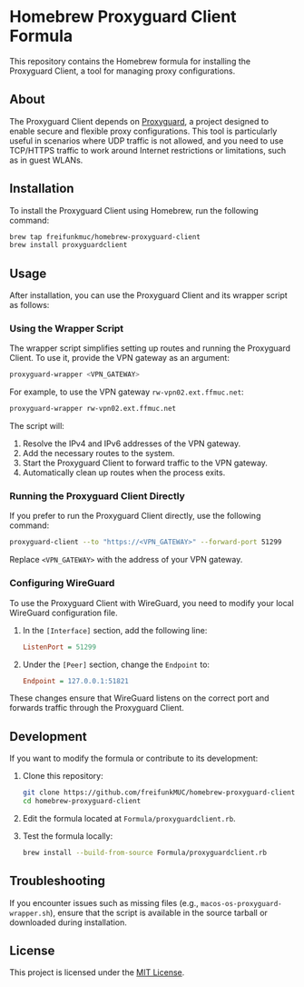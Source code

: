 # Homebrew Proxyguard Client Formula

This repository contains the Homebrew formula for installing the Proxyguard Client, a tool for managing proxy configurations.

## About

The Proxyguard Client depends on [Proxyguard](https://codeberg.org/eduVPN/proxyguard), a project designed to enable secure and flexible proxy configurations. This tool is particularly useful in scenarios where UDP traffic is not allowed, and you need to use TCP/HTTPS traffic to work around Internet restrictions or limitations, such as in guest WLANs.

## Installation

To install the Proxyguard Client using Homebrew, run the following command:

```bash
brew tap freifunkmuc/homebrew-proxyguard-client
brew install proxyguardclient
```

## Usage

After installation, you can use the Proxyguard Client and its wrapper script as follows:

### Using the Wrapper Script

The wrapper script simplifies setting up routes and running the Proxyguard Client. To use it, provide the VPN gateway as an argument:

```bash
proxyguard-wrapper <VPN_GATEWAY>
```

For example, to use the VPN gateway `rw-vpn02.ext.ffmuc.net`:

```bash
proxyguard-wrapper rw-vpn02.ext.ffmuc.net
```

The script will:
1. Resolve the IPv4 and IPv6 addresses of the VPN gateway.
2. Add the necessary routes to the system.
3. Start the Proxyguard Client to forward traffic to the VPN gateway.
4. Automatically clean up routes when the process exits.

### Running the Proxyguard Client Directly

If you prefer to run the Proxyguard Client directly, use the following command:

```bash
proxyguard-client --to "https://<VPN_GATEWAY>" --forward-port 51299
```

Replace `<VPN_GATEWAY>` with the address of your VPN gateway.

### Configuring WireGuard

To use the Proxyguard Client with WireGuard, you need to modify your local WireGuard configuration file. 

1. In the `[Interface]` section, add the following line:
   ```ini
   ListenPort = 51299
   ```

2. Under the `[Peer]` section, change the `Endpoint` to:
   ```ini
   Endpoint = 127.0.0.1:51821
   ```

These changes ensure that WireGuard listens on the correct port and forwards traffic through the Proxyguard Client.

## Development

If you want to modify the formula or contribute to its development:

1. Clone this repository:
   ```bash
   git clone https://github.com/freifunkMUC/homebrew-proxyguard-client.git
   cd homebrew-proxyguard-client
   ```

2. Edit the formula located at `Formula/proxyguardclient.rb`.

3. Test the formula locally:
   ```bash
   brew install --build-from-source Formula/proxyguardclient.rb
   ```

## Troubleshooting

If you encounter issues such as missing files (e.g., `macos-os-proxyguard-wrapper.sh`), ensure that the script is available in the source tarball or downloaded during installation.

## License

This project is licensed under the [MIT License](LICENSE).
